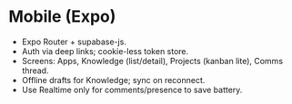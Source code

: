# Mobile (Expo)

- Expo Router + supabase-js.
- Auth via deep links; cookie-less token store.
- Screens: Apps, Knowledge (list/detail), Projects (kanban lite), Comms thread.
- Offline drafts for Knowledge; sync on reconnect.
- Use Realtime only for comments/presence to save battery.
